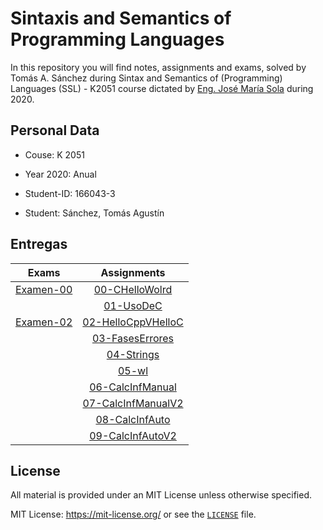 # Sintaxis and Semantics of Programming Languages

In this repository you will find notes, assignments and exams, solved by Tomás A. Sánchez during Sintax and Semantics of (Programming) Languages (SSL) - K2051 course dictated by [Eng. José María Sola](https://josemariasola.wordpress.com/) during 2020.

## Personal Data

- Couse: K 2051

- Year 2020: Anual

- Student-ID: 166043-3

- Student: Sánchez, Tomás Agustín

## Entregas

|  Exams    |         Assignments       |
|:---------:|:-------------------------:|
|[Examen-00]| [00-CHelloWolrd]          |
|           | [01-UsoDeC]               |
|[Examen-02]| [02-HelloCppVHelloC]      |
|           | [03-FasesErrores]         |
|           | [04-Strings]              |
|           | [05-wl]                   |
|           | [06-CalcInfManual]        |
|           | [07-CalcInfManualV2]      |
|           | [08-CalcInfAuto]          |
|           | [09-CalcInfAutoV2]        |

## License

All material is provided under an MIT License unless otherwise specified.

MIT License: <https://mit-license.org/> or see the [`LICENSE`](https://github.com/tomasanchez/SSL/blob/master/LICENSE) file.

<!-- Examenes - Links -->
[Examen-00]:./ResolucionDeExamenes/Examen00.md

[Examen-02]:./ResolucionDeExamenes/Examen02.md

<!-- TPs Individuales - Links -->
[00-CHelloWolrd]:./00-CHelloWorld/README.md
[01-UsoDeC]:./01-UsoDeC/README.md
[02-HelloCppVHelloC]:./02-HelloCppvHelloC/REAMDE.md
[03-FasesErrores]:./03-FasesErrores/README.md
[04-Strings]:./04-Strings/README.md
[05-wl]:./05-wl/README.md
[06-CalcInfManual]:./06-CalcInfManual/README.md
[07-CalcInfManualV2]:./07-CalcInfManualV2/README.md
[08-CalcInfAuto]:./08-CalcInfAuto/README.md
[09-CalcInfAutoV2]:./09-CalcInfAutoV2/README.md

<!-- TPs Grupales - Links -->
